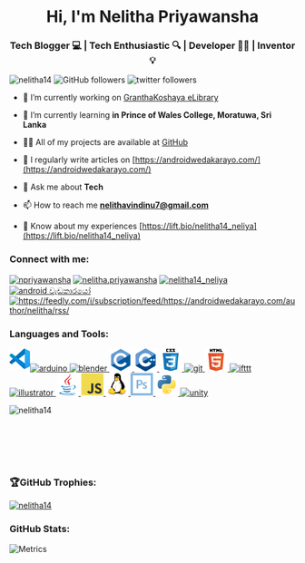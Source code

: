 <h1 align="center">Hi, I'm Nelitha Priyawansha</h1>

<h3 align="center">Tech Blogger 💻 | Tech Enthusiastic 🔍 | Developer 👩‍💻 | Inventor 💡</h3>

<p align="left"> <img src="https://komarev.com/ghpvc/?username=nelitha14&label=Profile%20views&color=0e75b6&style=flat" alt="nelitha14" /> <img alt="GitHub followers" src="https://img.shields.io/github/followers/nelitha14?style=social"> </a> <img alt="twitter followers" src="https://img.shields.io/twitter/follow/nelithavindinu?style=social">

- 🔭 I’m currently working on [GranthaKoshaya eLibrary](https://github.com/nelitha14/GranthaKoshaya-eLibrary.git)

- 🌱 I’m currently learning **in Prince of Wales College, Moratuwa, Sri Lanka**

- 👨‍💻 All of my projects are available at [GitHub](https://github.com/nelitha14?tab=repositories)

- 📝 I regularly write articles on [https://androidwedakarayo.com/](https://androidwedakarayo.com/)

- 💬 Ask me about **Tech**

- 📫 How to reach me **nelithavindinu7@gmail.com**

- 📄 Know about my experiences [https://lift.bio/nelitha14_neliya](https://lift.bio/nelitha14_neliya)

<h3 align="left">Connect with me:</h3>
<p align="left">
<a href="https://twitter.com/npriyawansha" target="blank"><img align="center" src="https://raw.githubusercontent.com/rahuldkjain/github-profile-readme-generator/master/src/images/icons/Social/twitter.svg" alt="npriyawansha" height="30" width="40" /></a>
<a href="https://fb.com/nelitha.priyawansha" target="blank"><img align="center" src="https://raw.githubusercontent.com/rahuldkjain/github-profile-readme-generator/master/src/images/icons/Social/facebook.svg" alt="nelitha.priyawansha" height="30" width="40" /></a>
<a href="https://instagram.com/nelitha14_neliya" target="blank"><img align="center" src="https://raw.githubusercontent.com/rahuldkjain/github-profile-readme-generator/master/src/images/icons/Social/instagram.svg" alt="nelitha14_neliya" height="30" width="40" /></a>
<a href="https://www.youtube.com/c/androidwedakarayo" target="blank"><img align="center" src="https://raw.githubusercontent.com/rahuldkjain/github-profile-readme-generator/master/src/images/icons/Social/youtube.svg" alt="android වැඩකාරයෝ" height="30" width="40" /></a>
<a href="/https://feedly.com/i/subscription/feed/https://androidwedakarayo.com/author/nelitha/rss/" target="blank"><img align="center" src="https://raw.githubusercontent.com/rahuldkjain/github-profile-readme-generator/master/src/images/icons/Social/rss.svg" alt="https://feedly.com/i/subscription/feed/https://androidwedakarayo.com/author/nelitha/rss/" height="30" width="40" /></a>
</p>

<h3 align="left">Languages and Tools:</h3>
<img align="left" alt="Visual Studio Code" width="36px" src="https://raw.githubusercontent.com/github/explore/80688e429a7d4ef2fca1e82350fe8e3517d3494d/topics/visual-studio-code/visual-studio-code.png" />
<p align="left"> <a href="https://www.arduino.cc/" target="_blank" rel="noreferrer"> <img src="https://cdn.worldvectorlogo.com/logos/arduino-1.svg" alt="arduino" width="40" height="40"/> </a> <a href="https://www.blender.org/" target="_blank" rel="noreferrer"> <img src="https://download.blender.org/branding/community/blender_community_badge_white.svg" alt="blender" width="40" height="40"/> </a> <a href="https://www.cprogramming.com/" target="_blank" rel="noreferrer"> <img src="https://raw.githubusercontent.com/devicons/devicon/master/icons/c/c-original.svg" alt="c" width="40" height="40"/> </a> <a href="https://www.w3schools.com/cpp/" target="_blank" rel="noreferrer"> <img src="https://raw.githubusercontent.com/devicons/devicon/master/icons/cplusplus/cplusplus-original.svg" alt="cplusplus" width="40" height="40"/> </a> <a href="https://www.w3schools.com/css/" target="_blank" rel="noreferrer"> <img src="https://raw.githubusercontent.com/devicons/devicon/master/icons/css3/css3-original-wordmark.svg" alt="css3" width="40" height="40"/> </a> <a href="https://git-scm.com/" target="_blank" rel="noreferrer"> <img src="https://www.vectorlogo.zone/logos/git-scm/git-scm-icon.svg" alt="git" width="40" height="40"/> </a> <a href="https://www.w3.org/html/" target="_blank" rel="noreferrer"> <img src="https://raw.githubusercontent.com/devicons/devicon/master/icons/html5/html5-original-wordmark.svg" alt="html5" width="40" height="40"/> </a> <a href="https://ifttt.com/" target="_blank" rel="noreferrer"> <img src="https://www.vectorlogo.zone/logos/ifttt/ifttt-ar21.svg" alt="ifttt" width="40" height="40"/> </a> <a href="https://www.adobe.com/in/products/illustrator.html" target="_blank" rel="noreferrer"> <img src="https://www.vectorlogo.zone/logos/adobe_illustrator/adobe_illustrator-icon.svg" alt="illustrator" width="40" height="40"/> </a> <a href="https://www.java.com" target="_blank" rel="noreferrer"> <img src="https://raw.githubusercontent.com/devicons/devicon/master/icons/java/java-original.svg" alt="java" width="40" height="40"/> </a> <a href="https://developer.mozilla.org/en-US/docs/Web/JavaScript" target="_blank" rel="noreferrer"> <img src="https://raw.githubusercontent.com/devicons/devicon/master/icons/javascript/javascript-original.svg" alt="javascript" width="40" height="40"/> </a> <a href="https://www.linux.org/" target="_blank" rel="noreferrer"> <img src="https://raw.githubusercontent.com/devicons/devicon/master/icons/linux/linux-original.svg" alt="linux" width="40" height="40"/> </a> <a href="https://www.photoshop.com/en" target="_blank" rel="noreferrer"> <img src="https://raw.githubusercontent.com/devicons/devicon/master/icons/photoshop/photoshop-line.svg" alt="photoshop" width="40" height="40"/> </a> <a href="https://www.python.org" target="_blank" rel="noreferrer"> <img src="https://raw.githubusercontent.com/devicons/devicon/master/icons/python/python-original.svg" alt="python" width="40" height="40"/> </a> <a href="https://unity.com/" target="_blank" rel="noreferrer"> <img src="https://www.vectorlogo.zone/logos/unity3d/unity3d-icon.svg" alt="unity" width="40" height="40"/> </a> </p>



<p><img align="left" src="https://github-readme-stats.vercel.app/api/top-langs?username=nelitha14&show_icons=true&locale=en&layout=compact" alt="nelitha14" /></p>  <br> <br> <br> <br>  <br> <br>

<h3 align="left">🏆GitHub Trophies:</h3>

<p align="left"> <a href="https://github.com/ryo-ma/github-profile-trophy"><img src="https://github-profile-trophy.vercel.app/?username=nelitha14" alt="nelitha14" /></a> </p>

<h3 align="left">GitHub Stats:</h3>

![Metrics](https://metrics.lecoq.io/nelitha14?template=classic&isocalendar=1&languages=1&followup=1&people=1&achievements=1&activity=1&introduction=1&tweets=1&base.indepth=false&base.hireable=false&isocalendar.duration=half-year&languages.limit=8&languages.threshold=0%25&languages.other=false&languages.colors=github&languages.sections=most-used&languages.indepth=false&languages.analysis.timeout=15&languages.categories=markup%2C%20programming&languages.recent.categories=markup%2C%20programming&languages.recent.load=300&languages.recent.days=14&followup.sections=repositories&followup.indepth=false&followup.archived=true&people.limit=24&people.identicons=false&people.identicons.hide=false&people.size=28&people.types=followers%2C%20following&people.shuffle=false&activity.limit=5&activity.load=300&activity.days=14&activity.visibility=all&activity.timestamps=false&activity.filter=all&achievements.threshold=C&achievements.secrets=true&achievements.display=detailed&achievements.limit=0&introduction.title=true&tweets.user=nelithavindinu&tweets.attachments=true&tweets.limit=2&config.timezone=Asia%2FColombo&config.twemoji=true&config.octicon=true)
